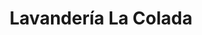 ---
title: "Lavandería La Colada"
url: /salamanca/lavanderia-la-colada-calle-villar-del-profeta/
shop: Wäscherei
---